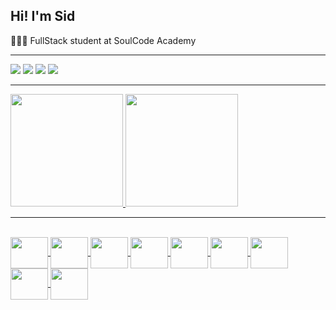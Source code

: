 ## Hi! I'm Sid 

👨🏾‍💻 FullStack student at SoulCode Academy
<hr>
<div>
<a href="http://wa.me/5581991727887" target="_blank"><img src="https://img.shields.io/badge/WhatsApp-25D366?style=for-the-badge&logo=whatsapp&logoColor=white"></a>
<a href="https://www.instagram.com/sid.nascimento/" target="_blank"><img src="https://img.shields.io/badge/-Instagram-%23E4405F?style=for-the-badge&logo=instagram&logoColor=white" target="_blank"></a>
<a href = "mailto:sid.nas@outlook.com"><img src="https://img.shields.io/badge/Microsoft_Outlook-0078D4?style=for-the-badge&logo=microsoft-outlook&logoColor=white" target="_blank"></a>
<a href="https://www.linkedin.com/in/sidnascimento/" target="_blank"><img src="https://img.shields.io/badge/-LinkedIn-%230077B5?style=for-the-badge&logo=linkedin&logoColor=white" target="_blank"></a>   
</div>
<hr>
<div>
<a href="https://github.com/seu-usuário-aqui">
<img height="180em" src="https://github-readme-stats.vercel.app/api/top-langs/?username=sidnasciment0&layout=compact&langs_count=7&theme=prussian"/>
<img height="180em" src="https://github-readme-stats.vercel.app/api?username=sidnasciment0&show_icons=true&theme=prussian&include_all_commits=true&count_private=true"/>
</div>
<hr>
<div style="display: inline_block"><br>
<img align="center" height="50" width="60" src="https://cdn.jsdelivr.net/gh/devicons/devicon/icons/html5/html5-original-wordmark.svg" />
<img align="center" height="50" width="60" src="https://cdn.jsdelivr.net/gh/devicons/devicon/icons/css3/css3-original-wordmark.svg" />
<img align="center" height="50" width="60" src="https://cdn.jsdelivr.net/gh/devicons/devicon/icons/javascript/javascript-original.svg" />
<img align="center" height="50" width="60" src="https://cdn.jsdelivr.net/gh/devicons/devicon/icons/typescript/typescript-original.svg" />
<img align="center" height="50" width="60" src="https://cdn.jsdelivr.net/gh/devicons/devicon/icons/bootstrap/bootstrap-plain.svg" />
<img align="center" height="50" width="60" src="https://cdn.jsdelivr.net/gh/devicons/devicon/icons/angularjs/angularjs-original.svg" />
<img align="center" height="50" width="60" src="https://cdn.jsdelivr.net/gh/devicons/devicon/icons/nodejs/nodejs-original-wordmark.svg" />
<img align="center" height="50" width="60" src="https://cdn.jsdelivr.net/gh/devicons/devicon/icons/express/express-original-wordmark.svg" />
<img align="center" height="50" width="60"  src="https://cdn.jsdelivr.net/gh/devicons/devicon/icons/mongodb/mongodb-original-wordmark.svg" />
</div>
